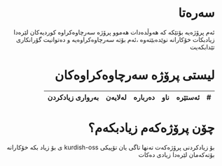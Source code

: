 <div dir='rtl'> 
 
# سه‌ره‌تا

ئه‌م پرۆژه‌یه‌ بۆتێكه‌ كه‌ هه‌وڵده‌دات هه‌موو پرۆژه‌ سه‌رچاوه‌كراوه‌ كوردیه‌كان لێره‌دا زیادبكات خۆكارانه‌ نوێده‌بێته‌وه
،ئه‌م بۆته‌ سه‌رچاوه‌كراوه‌یه‌ و ده‌توانیت گۆرانكاری تێدابكه‌یت‌

   # لیستی پرۆژه‌ سه‌رچاوه‌كراوه‌كان 
 | # | ئه‌ستێره‌ | ناو | ده‌رباره‌ | له‌لایه‌ن | به‌رواری زیادكردن‌ | 
|------------------|:-------:|-------|:---:|:-------:|:-:|
  # چۆن پرۆژه‌كه‌م زیادبكه‌م؟
بۆ زیادكردنی پرۆژه‌كه‌ت ته‌نها تاگی یان تۆپیكی kurdish-oss ی بۆ زیاد بكه‌ خۆكارانه‌ بۆته‌كه‌مان لێره‌دا زیادی ده‌كات
 </div>